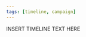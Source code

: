 ```yaml
---
tags: [timeline, campaign]
---
```

 
<span 
	  class='ob-timelines' 
	  data-date='1491-10-00-00' 
	  data-title='Harvesting Kobolds' 
	  data-class='orange' 
	  data-type='range' 
	  data-end='1491-10-00-00'> 
	INSERT TIMELINE TEXT HERE
</span>